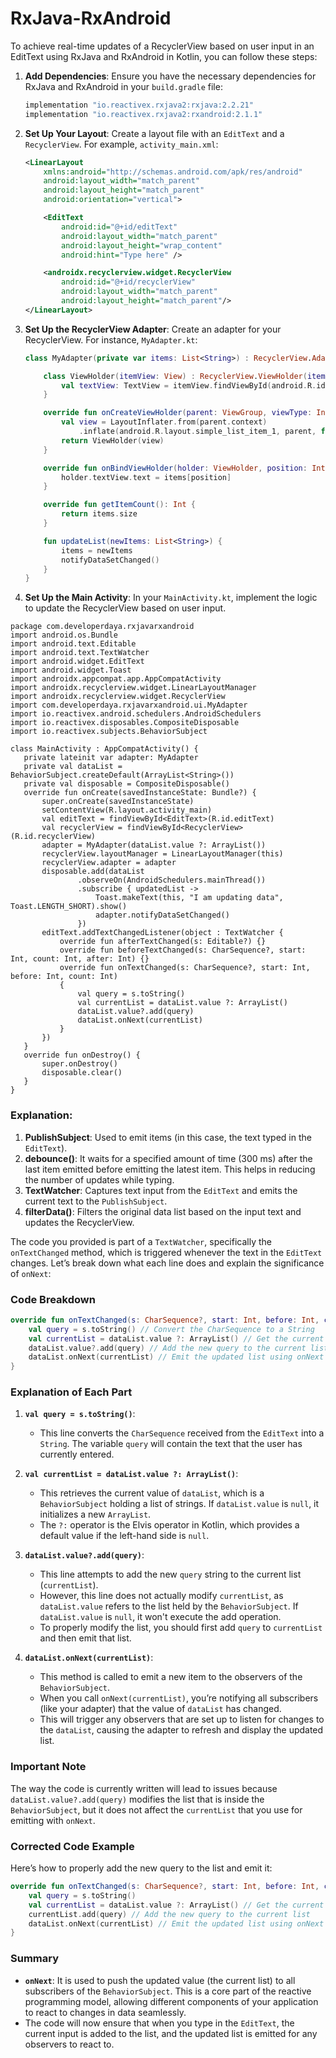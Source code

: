 # RxJava-RxAndroid
To achieve real-time updates of a RecyclerView based on user input in an EditText using RxJava and RxAndroid in Kotlin, you can follow these steps:

1. **Add Dependencies**: Ensure you have the necessary dependencies for RxJava and RxAndroid in your `build.gradle` file:

   ```groovy
   implementation "io.reactivex.rxjava2:rxjava:2.2.21"
   implementation "io.reactivex.rxjava2:rxandroid:2.1.1"
   ```

2. **Set Up Your Layout**: Create a layout file with an `EditText` and a `RecyclerView`. For example, `activity_main.xml`:

   ```xml
   <LinearLayout
       xmlns:android="http://schemas.android.com/apk/res/android"
       android:layout_width="match_parent"
       android:layout_height="match_parent"
       android:orientation="vertical">

       <EditText
           android:id="@+id/editText"
           android:layout_width="match_parent"
           android:layout_height="wrap_content"
           android:hint="Type here" />

       <androidx.recyclerview.widget.RecyclerView
           android:id="@+id/recyclerView"
           android:layout_width="match_parent"
           android:layout_height="match_parent"/>
   </LinearLayout>
   ```

3. **Set Up the RecyclerView Adapter**: Create an adapter for your RecyclerView. For instance, `MyAdapter.kt`:

   ```kotlin
   class MyAdapter(private var items: List<String>) : RecyclerView.Adapter<MyAdapter.ViewHolder>() {

       class ViewHolder(itemView: View) : RecyclerView.ViewHolder(itemView) {
           val textView: TextView = itemView.findViewById(android.R.id.text1)
       }

       override fun onCreateViewHolder(parent: ViewGroup, viewType: Int): ViewHolder {
           val view = LayoutInflater.from(parent.context)
               .inflate(android.R.layout.simple_list_item_1, parent, false)
           return ViewHolder(view)
       }

       override fun onBindViewHolder(holder: ViewHolder, position: Int) {
           holder.textView.text = items[position]
       }

       override fun getItemCount(): Int {
           return items.size
       }

       fun updateList(newItems: List<String>) {
           items = newItems
           notifyDataSetChanged()
       }
   }
   ```

4. **Set Up the Main Activity**: In your `MainActivity.kt`, implement the logic to update the RecyclerView based on user input.

 ```
package com.developerdaya.rxjavarxandroid
import android.os.Bundle
import android.text.Editable
import android.text.TextWatcher
import android.widget.EditText
import android.widget.Toast
import androidx.appcompat.app.AppCompatActivity
import androidx.recyclerview.widget.LinearLayoutManager
import androidx.recyclerview.widget.RecyclerView
import com.developerdaya.rxjavarxandroid.ui.MyAdapter
import io.reactivex.android.schedulers.AndroidSchedulers
import io.reactivex.disposables.CompositeDisposable
import io.reactivex.subjects.BehaviorSubject

class MainActivity : AppCompatActivity() {
    private lateinit var adapter: MyAdapter
    private val dataList = BehaviorSubject.createDefault(ArrayList<String>())
    private val disposable = CompositeDisposable()
    override fun onCreate(savedInstanceState: Bundle?) {
        super.onCreate(savedInstanceState)
        setContentView(R.layout.activity_main)
        val editText = findViewById<EditText>(R.id.editText)
        val recyclerView = findViewById<RecyclerView>(R.id.recyclerView)
        adapter = MyAdapter(dataList.value ?: ArrayList())
        recyclerView.layoutManager = LinearLayoutManager(this)
        recyclerView.adapter = adapter
        disposable.add(dataList
                .observeOn(AndroidSchedulers.mainThread())
                .subscribe { updatedList ->
                    Toast.makeText(this, "I am updating data", Toast.LENGTH_SHORT).show()
                    adapter.notifyDataSetChanged()
                })
        editText.addTextChangedListener(object : TextWatcher {
            override fun afterTextChanged(s: Editable?) {}
            override fun beforeTextChanged(s: CharSequence?, start: Int, count: Int, after: Int) {}
            override fun onTextChanged(s: CharSequence?, start: Int, before: Int, count: Int)
            {
                val query = s.toString()
                val currentList = dataList.value ?: ArrayList()
                dataList.value?.add(query)
                dataList.onNext(currentList)
            }
        })
    }
    override fun onDestroy() {
        super.onDestroy()
        disposable.clear()
    }
}
```

### Explanation:

1. **PublishSubject**: Used to emit items (in this case, the text typed in the `EditText`).
2. **debounce()**: It waits for a specified amount of time (300 ms) after the last item emitted before emitting the latest item. This helps in reducing the number of updates while typing.
3. **TextWatcher**: Captures text input from the `EditText` and emits the current text to the `PublishSubject`.
4. **filterData()**: Filters the original data list based on the input text and updates the RecyclerView.

The code you provided is part of a `TextWatcher`, specifically the `onTextChanged` method, which is triggered whenever the text in the `EditText` changes. Let’s break down what each line does and explain the significance of `onNext`:

### Code Breakdown

```kotlin
override fun onTextChanged(s: CharSequence?, start: Int, before: Int, count: Int) {
    val query = s.toString() // Convert the CharSequence to a String
    val currentList = dataList.value ?: ArrayList() // Get the current list of data from dataList, or initialize a new ArrayList if it's null
    dataList.value?.add(query) // Add the new query to the current list (this line should be improved for correct functionality)
    dataList.onNext(currentList) // Emit the updated list using onNext
}
```

### Explanation of Each Part

1. **`val query = s.toString()`**:
   - This line converts the `CharSequence` received from the `EditText` into a `String`. The variable `query` will contain the text that the user has currently entered.

2. **`val currentList = dataList.value ?: ArrayList()`**:
   - This retrieves the current value of `dataList`, which is a `BehaviorSubject` holding a list of strings. If `dataList.value` is `null`, it initializes a new `ArrayList`.
   - The `?:` operator is the Elvis operator in Kotlin, which provides a default value if the left-hand side is `null`.

3. **`dataList.value?.add(query)`**:
   - This line attempts to add the new `query` string to the current list (`currentList`).
   - However, this line does not actually modify `currentList`, as `dataList.value` refers to the list held by the `BehaviorSubject`. If `dataList.value` is `null`, it won't execute the add operation.
   - To properly modify the list, you should first add `query` to `currentList` and then emit that list.

4. **`dataList.onNext(currentList)`**:
   - This method is called to emit a new item to the observers of the `BehaviorSubject`.
   - When you call `onNext(currentList)`, you’re notifying all subscribers (like your adapter) that the value of `dataList` has changed.
   - This will trigger any observers that are set up to listen for changes to the `dataList`, causing the adapter to refresh and display the updated list.

### Important Note

The way the code is currently written will lead to issues because `dataList.value?.add(query)` modifies the list that is inside the `BehaviorSubject`, but it does not affect the `currentList` that you use for emitting with `onNext`. 

### Corrected Code Example

Here’s how to properly add the new query to the list and emit it:

```kotlin
override fun onTextChanged(s: CharSequence?, start: Int, before: Int, count: Int) {
    val query = s.toString()
    val currentList = dataList.value ?: ArrayList() // Get the current list of data
    currentList.add(query) // Add the new query to the current list
    dataList.onNext(currentList) // Emit the updated list using onNext
}
```

### Summary

- **`onNext`**: It is used to push the updated value (the current list) to all subscribers of the `BehaviorSubject`. This is a core part of the reactive programming model, allowing different components of your application to react to changes in data seamlessly.
- The code will now ensure that when you type in the `EditText`, the current input is added to the list, and the updated list is emitted for any observers to react to.
